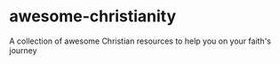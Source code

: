 # awesome-christianity
A collection of awesome Christian resources to help you on your faith's journey
